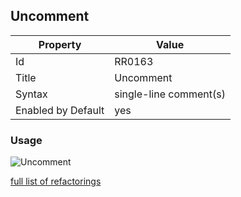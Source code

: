 ## Uncomment

Property | Value
--- | ---
Id|RR0163
Title|Uncomment
Syntax|single\-line comment\(s\)
Enabled by Default|yes

### Usage

![Uncomment](../../images/refactorings/Uncomment.png)

[full list of refactorings](Refactorings.md)